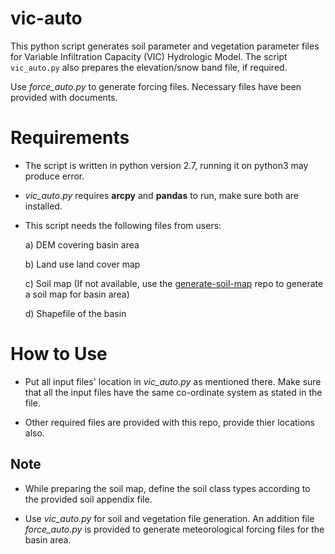 # vic-auto

This python script generates soil parameter and vegetation parameter files for Variable Infiltration Capacity (VIC) Hydrologic Model. The script `vic_auto.py` also prepares the elevation/snow band file, if required.

Use *force_auto.py* to generate forcing files. Necessary files have been provided with documents. 

# Requirements

* The script  is written in python version 2.7, running it on python3 may produce error.

* *vic_auto.py* requires **arcpy** and **pandas** to run, make sure both are installed.

* This script needs the following files from users:

	a) DEM covering basin area
	
	b) Land use land cover map
	
	c) Soil map (If not available, use the [generate-soil-map](https://github.com/lokendrarathore/generate-soil-map) repo to generate a soil map for basin area)
	
	d) Shapefile of the basin

# How to Use

* Put all input files' location in *vic_auto.py* as mentioned there. Make sure that all the input files have the same co-ordinate system as stated in the file.

* Other required files are provided with this repo, provide thier locations also.

## Note

* While preparing the soil map, define the soil class types according to the provided soil appendix file.

* Use *vic_auto.py* for soil and vegetation file generation. An addition file *force_auto.py* is provided to generate meteorological forcing files for the basin area.
